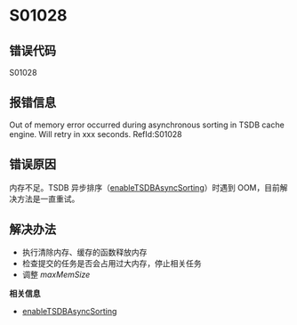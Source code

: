 # S01028

## 错误代码

S01028

## 报错信息

Out of memory error occurred during asynchronous sorting in TSDB cache engine. Will
retry in xxx seconds. RefId:S01028

## 错误原因

内存不足。TSDB 异步排序（[enableTSDBAsyncSorting](../funcs/e/enableTSDBAsyncSorting.md)）时遇到
OOM，目前解决方法是一直重试。

## 解决办法

* 执行清除内存、缓存的函数释放内存
* 检查提交的任务是否会占用过大内存，停止相关任务
* 调整 *maxMemSize*

**相关信息**

* [enableTSDBAsyncSorting](../funcs/e/enableTSDBAsyncSorting.html "enableTSDBAsyncSorting")

